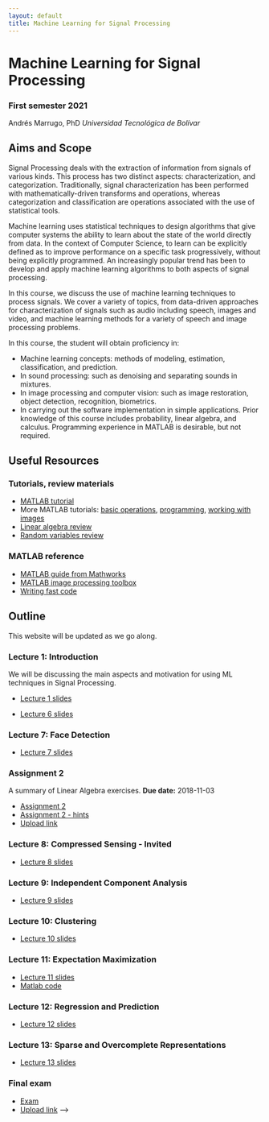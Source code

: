 ```yaml
---
layout: default
title: Machine Learning for Signal Processing
---
```


# Machine Learning for Signal Processing

### First semester 2021

Andrés Marrugo, PhD
*Universidad Tecnológica de Bolívar*

##  Aims and Scope

Signal Processing deals with the extraction of information from signals of various kinds. This process has two distinct aspects: characterization, and categorization. Traditionally, signal characterization has been performed with mathematically-driven transforms and operations, whereas categorization and classification are operations associated with the use of statistical tools.

Machine learning uses statistical techniques to design algorithms that give computer systems the ability to learn about the state of the world directly from data. In the context of Computer Science, to learn can be explicitly defined as to improve performance on a specific task progressively, without being explicitly programmed. An increasingly popular trend has been to develop and apply machine learning algorithms to both aspects of signal processing.

In this course, we discuss the use of machine learning techniques to process signals. We cover a variety of topics, from data-driven approaches for characterization of signals such as audio including speech, images and video, and machine learning methods for a variety of speech and image processing problems.

In this course, the student will obtain proficiency in:

- Machine learning concepts: methods of modeling, estimation, classification, and prediction.
- In sound processing: such as denoising and separating sounds in mixtures.
- In image processing and computer vision: such as image restoration,
object detection, recognition, biometrics.
- In carrying out the software implementation in simple applications.
Prior knowledge of this course includes probability, linear algebra, and calculus. Programming experience in MATLAB is desirable, but not required.


## Useful Resources

### Tutorials, review materials

- [MATLAB tutorial](matlab.intro.html)
- More MATLAB tutorials: [basic operations][bo], [programming][pro], [working with images][wim]
- [Linear algebra review](http://www.cse.ucsd.edu/classes/wi05/cse252a/linear_algebra_review.pdf)
- [Random variables review](http://www.cse.ucsd.edu/classes/wi05/cse252a/random_var_review.pdf)
 
[bo]: matlab_ops_tutorial.m
[pro]:matlab_prog_tutorial.m
[wim]: matlab_image_tutorial.m

### MATLAB reference

- [MATLAB guide from Mathworks](http://www.mathworks.com/access/helpdesk/help/techdoc/matlab.html)
- [MATLAB image processing toolbox](http://www.mathworks.com/access/helpdesk/help/toolbox/images/)
- [Writing fast code](http://www.mathworks.com/matlabcentral/fileexchange/5685)


## Outline

This website will be updated as we go along.

### Lecture 1: Introduction

We will be discussing the main aspects and motivation for using ML techniques in Signal Processing. 
<!-- Also a brief overview of the Linear Algebra involved in the course. -->

- [Lecture 1 slides](https://www.dropbox.com/s/vzx3delc8q274na/Class1.Introduction.pdf?dl=0)   

   
<!-- - [Linear Algebra slides](https://www.dropbox.com/s/7c3ntm6ohw6ld9w/cs131_linalg_review.pptx?dl=0) -->


<!--### Lecture 2: Linear Algebra Refresher
We will be reviewing the fundamentals of Linear Algebra.

- [Lecture 2 slides](https://www.dropbox.com/s/zsh79xvaassbyg2/Class2.LinearAlgebra.pdf?dl=0)
- [Projections from Linear Algebra by G Strang](https://www.dropbox.com/s/zzy8hwatr4yvaxt/Projections-Strang.pdf?dl=0)


### Assignment 1
A summary of Linear Algebra exercises. **Due date:** 2018-09-14.

- [Assignment 1]({{site.url}}assignment1)
- [Short-time DFT](https://www.dropbox.com/s/jpl2yofgjud3er3/short-time-dft.pdf?dl=0)
- [Upload link](https://www.dropbox.com/request/6E7pjT4WpL9hbkCmmExP)

### Lecture 3: Linear Algebra Refresher II
We will be reviewing the fundamentals of Linear Algebra.

- [Lecture 3 slides](https://www.dropbox.com/s/awp3925g3gpvfan/Class3.LinearAlgebra.pdf?dl=0)
- [Gilbert Strang's notes on Eigen analysis](http://math.mit.edu/linearalgebra/ila0601.pdf)
- [An awesome video lecture on SVD](http://freevideolectures.com/Course/2052/Linear-Algebra/30)
- [Short]


### Lecture 4: Signal Representations
We will be discussing the representation of signals, especially the DFT.

- [Lecture 4 slides](https://www.dropbox.com/s/yd35tq6rugmz3gi/Class4.signalrepresentations.pdf?dl=0)


### Lecture 5: Eigenfeatures
We will take a look at finding data-dependent bases.

- [Lecture 5 slides](https://www.dropbox.com/s/gq0ev7n3usz5ctu/Class5.eigenfeatures.pdf?dl=0)

### Lecture 6: Sparse Representations in Image Processing - Invited
<!-- We will take a look at finding data-dependent bases. -->

- [Lecture 6 slides](https://www.dropbox.com/s/5yn5c4y7mu9zudn/Sparsity_Master_UTB_2018_2.pdf?dl=0)

### Lecture 7: Face Detection
<!-- We will take a look at finding data-dependent bases. -->

- [Lecture 7 slides](https://www.dropbox.com/s/isn3eobdk3vwdg3/Class6.facedetection.pdf?dl=0)

### Assignment 2
A summary of Linear Algebra exercises. **Due date:** 2018-11-03

- [Assignment 2]({{site.url}}assignment2)
- [Assignment 2 - hints]({{site.url}}assignment2_hints)
- [Upload link](https://www.dropbox.com/request/qEj4aXk2O8YJZrtqQio0)


### Lecture 8: Compressed Sensing - Invited
<!-- We will take a look at finding data-dependent bases. -->

- [Lecture 8 slides](https://www.dropbox.com/s/jfmd7rudbmw78w6/main_compressed_sensing_Bacca.pdf?dl=0)

### Lecture 9: Independent Component Analysis
<!-- We will take a look at finding data-dependent bases. -->

- [Lecture 9 slides](https://www.dropbox.com/s/hazdpd2jsqxy7i1/Class7.ica.pdf?dl=0)

### Lecture 10: Clustering
<!-- We will take a look at finding data-dependent bases. -->

- [Lecture 10 slides](https://www.dropbox.com/s/v5y1pn6eo9577dc/class8.clustering.pdf?dl=0)

### Lecture 11: Expectation Maximization
<!-- We will take a look at finding data-dependent bases. -->

- [Lecture 11 slides](https://www.dropbox.com/s/knd6ujaa55r3gh9/class9.expectationmaximization.pdf?dl=0)
- [Matlab code](https://www.dropbox.com/s/ts9ik3bukszpatm/expectation_maximization.m?dl=0)

### Lecture 12: Regression and Prediction
<!-- We will take a look at finding data-dependent bases. -->

- [Lecture 12 slides](https://www.dropbox.com/s/eovgx1xmdduuxq0/Class11.regression.pdf?dl=0)

### Lecture 13: Sparse and Overcomplete Representations
<!-- We will take a look at finding data-dependent bases. -->

- [Lecture 13 slides](https://www.dropbox.com/s/6g8lh3n1ahe3o7k/class12.sparseovercomplete.pdf?dl=0)

### Final exam

- [Exam]({{site.url}}pdfs/exam-ml4sp.pdf)
- [Upload link](https://www.dropbox.com/request/ChBlKg6CuT5O2Tv5yBEX)
 -->
